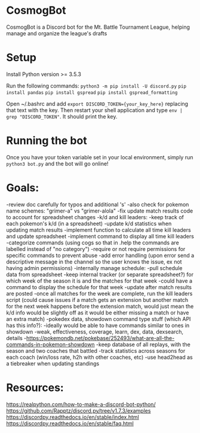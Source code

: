 # CosmogBot
CosmogBot is a Discord bot for the Mt. Battle Tournament League, helping manage and organize the league's drafts

# Setup
Install Python version >= 3.5.3

Run the following commands:
    `python3 -m pip install -U discord.py`
    `pip install pandas`
    `pip install gspread`
    `pip install gspread_formatting`

Open ~/.bashrc and add `export DISCORD_TOKEN={your_key_here}` replacing that text with the key.
Then restart your shell application and type `env | grep "DISCORD_TOKEN"`. It should print the key.

# Running the bot
Once you have your token variable set in your local environment, simply run `python3 bot.py` and the bot will go online!

# Goals:
-review doc carefully for typos and additional 's'
-also check for pokemon name schemes: "grimer-a" vs "grimer-alola"
-fix update match results code to account for spreadsheet changes
-k/d and kill leaders:
    -keep track of each pokemon's k/d (in a spreadsheet)
    -update k/d statistics when updating match results
    -implement function to calculate all time kill leaders and update spreadsheet
    -implement command to display all time kill leaders
-categorize commands (using cogs so that in .help the commands are labelled instead of "no category")
-require or not require permissions for specific commands to prevent abuse
-add error handling (upon error send a descriptive message in the channel so the user knows the issue, ex not having admin permissions)
-internally manage schedule:
    -pull schedule data from spreadsheet
    -keep internal tracker (or separate spreadsheet?) for which week of the season it is and the matches for that week
    -could have a command to display the schedule for that week
    -update after match results are posted
    -once all matches for the week are complete, run the kill leaders script (could cause issues if a match gets 
    an extension but another match for the next week happens before the extension match, would just mean the k/d info
    would be slightly off as it would be either missing a match or have an extra match)
-pokedex data, showdown command type stuff (which API has this info?):
    -ideally would be able to have commands similar to ones in showdown
    -weak, effectiveness, coverage, learn, dex, data, dexsearch, details
    -https://pokemondb.net/pokebase/252493/what-are-all-the-commands-in-pokemon-showdown
-keep database of all replays, with the season and two coaches that battled
-track statistics across seasons for each coach (win/loss rate, h2h with other coaches, etc)
-use head2head as a tiebreaker when updating standings


# Resources:
https://realpython.com/how-to-make-a-discord-bot-python/
https://github.com/Rapptz/discord.py/tree/v1.7.3/examples
https://discordpy.readthedocs.io/en/stable/index.html
https://discordpy.readthedocs.io/en/stable/faq.html
